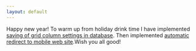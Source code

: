 ```yaml
---
layout: default
---
```


Happy new year! To warm up from holiday drink time I have implemented [saving of grid column settings in database](https://github.com/vitalidze/traccar-web/issues/42). Then implemented [automatic redirect to mobile web site](https://github.com/vitalidze/traccar-web/issues/42).Wish you all good!